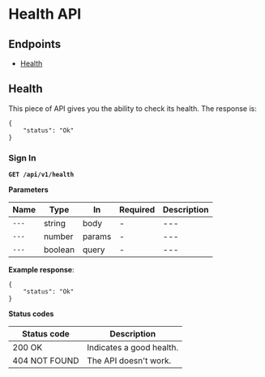 # Health API

## Endpoints

- [Health](#health)

## Health

This piece of API gives you the ability to check its health. The response is:

```
{
    "status": "Ok"
}
```

### Sign In

**`GET /api/v1/health`**

**Parameters**

| Name  | Type    | In     | Required | Description |
|-------|---------|--------|----------|-------------|
| `---` | string  | body   | -        | ---         |
| `---` | number  | params | -        | ---         |
| `---` | boolean | query  | -        | ---         |

**Example response**:

```
{
    "status": "Ok"
}
```

**Status codes**

| Status code   | Description              |
|---------------|--------------------------|
| 200 OK        | Indicates a good health. |
| 404 NOT FOUND | The API doesn't work.    |
